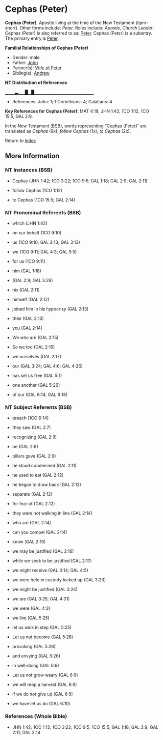 # Cephas (Peter)
**Cephas (Peter)**. 
Apostle living at the time of the New Testament (tipnr-short). 
Other forms include: 
*Peter*. 
Roles include: 
_Apostle_, _Church Leader_. 
Cephas (Peter) is also referred to as: 
[Peter](Peter.md). 
Cephas (Peter) is a subentry. The primary entry is 
[Peter](Peter.md). 




**Familial Relationships of Cephas (Peter)**


* Gender: male
* Father: [John](John.4.md)
* Partner(s): [Wife of Peter](WifeOfPeter.md)
* Sibling(s): [Andrew](Andrew.md)


**NT Distribution of References**

▁▁▁▃▁▁█▁█▁▁▁▁▁▁▁▁▁▁▁▁▁▁▁▁▁▁
* References: John: 1; 1 Corinthians: 4; Galatians: 4



**Key References for Cephas (Peter)**: 
MAT 4:18, JHN 1:42, 1CO 1:12, 1CO 15:5, GAL 2:9. 




In the New Testament (BSB), words representing “Cephas (Peter)” are translated as 
*Cephas* (6x), *follow Cephas* (1x), *to Cephas* (2x). 


Return to [Index](00-Index.md)

## More Information

### NT Instances (BSB)

* Cephas (JHN 1:42; 1CO 3:22; 1CO 9:5; GAL 1:18; GAL 2:9; GAL 2:11)

* follow Cephas (1CO 1:12)

* to Cephas (1CO 15:5; GAL 2:14)



### NT Pronominal Referents (BSB)

* which (JHN 1:42)

* on our behalf (1CO 9:10)

* us (1CO 9:10; GAL 3:13; GAL 3:13)

* we (1CO 9:11; GAL 4:3; GAL 5:5)

* for us (1CO 9:11)

* him (GAL 1:18)

*  (GAL 2:9; GAL 5:26)

* his (GAL 2:11)

* himself (GAL 2:12)

* joined him in his hypocrisy (GAL 2:13)

* their (GAL 2:13)

* you (GAL 2:14)

* We who are (GAL 2:15)

* So we too (GAL 2:16)

* we ourselves (GAL 2:17)

* our (GAL 3:24; GAL 4:6; GAL 4:26)

* has set us free (GAL 5:1)

* one another (GAL 5:26)

* of our (GAL 6:14; GAL 6:18)



### NT Subject Referents (BSB)

* preach (1CO 9:14)

* they saw (GAL 2:7)

* recognizing (GAL 2:9)

* be (GAL 2:9)

* pillars gave (GAL 2:9)

* he stood condemned (GAL 2:11)

* he used to eat (GAL 2:12)

* he began to draw back (GAL 2:12)

* separate (GAL 2:12)

* for fear of (GAL 2:12)

* they were not walking in line (GAL 2:14)

* who are (GAL 2:14)

* can you compel (GAL 2:14)

* know (GAL 2:16)

* we may be justified (GAL 2:16)

* while we seek to be justified (GAL 2:17)

* we might receive (GAL 3:14; GAL 4:5)

* we were held in custody locked up (GAL 3:23)

* we might be justified (GAL 3:24)

* we are (GAL 3:25; GAL 4:31)

* we were (GAL 4:3)

* we live (GAL 5:25)

* let us walk in step (GAL 5:25)

* Let us not become (GAL 5:26)

* provoking (GAL 5:26)

* and envying (GAL 5:26)

* in well-doing (GAL 6:9)

* Let us not grow weary (GAL 6:9)

* we will reap a harvest (GAL 6:9)

* if we do not give up (GAL 6:9)

* we have let us do (GAL 6:10)



### References (Whole Bible)

* JHN 1:42; 1CO 1:12; 1CO 3:22; 1CO 9:5; 1CO 15:5; GAL 1:18; GAL 2:9; GAL 2:11; GAL 2:14



